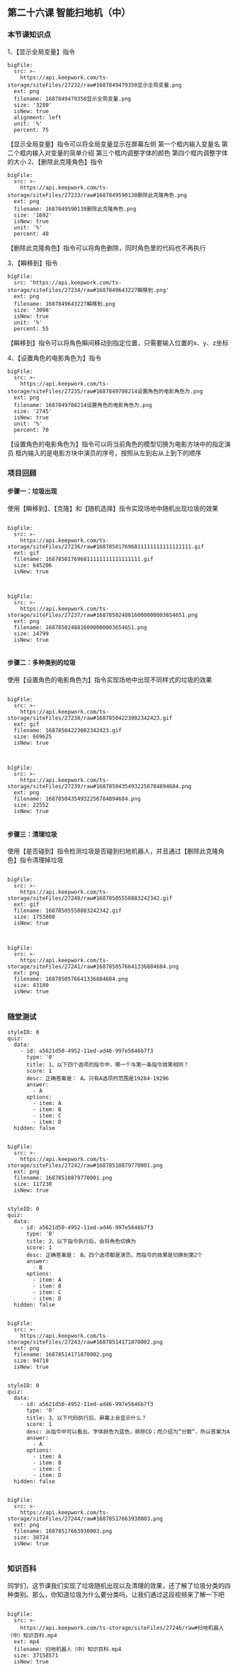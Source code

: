 

## 第二十六课 智能扫地机（中）
### 本节课知识点

1、【显示全局变量】指令


 
```@BigFile
bigFile:
  src: >-
    https://api.keepwork.com/ts-storage/siteFiles/27232/raw#1687849479350显示全局变量.png
  ext: png
  filename: 1687849479350显示全局变量.png
  size: '3280'
  isNew: true
  alignment: left
  unit: '%'
  percent: 75

```

 
 
 
 


【显示全局变量】指令可以将全局变量显示在屏幕左侧
第一个框内输入变量名
第二个框内输入对变量的简单介绍
第三个框内调整字体的颜色
第四个框内调整字体的大小
2、【删除此克隆角色】指令
 
 
 
 
```@BigFile
bigFile:
  src: >-
    https://api.keepwork.com/ts-storage/siteFiles/27233/raw#1687849590138删除此克隆角色.png
  ext: png
  filename: 1687849590138删除此克隆角色.png
  size: '1692'
  isNew: true
  unit: '%'
  percent: 40

```

 
 
 

【删除此克隆角色】指令可以将角色删除，同时角色里的代码也不再执行


3、【瞬移到】指令
 
 
 
 

```@BigFile
bigFile:
  src: 'https://api.keepwork.com/ts-storage/siteFiles/27234/raw#1687849643227瞬移到.png'
  ext: png
  filename: 1687849643227瞬移到.png
  size: '3098'
  isNew: true
  unit: '%'
  percent: 55

```


 

【瞬移到】指令可以将角色瞬间移动到指定位置，只需要输入位置的x、y、z坐标



4、【设置角色的电影角色为】指令 
 

```@BigFile
bigFile:
  src: >-
    https://api.keepwork.com/ts-storage/siteFiles/27235/raw#1687849708214设置角色的电影角色为.png
  ext: png
  filename: 1687849708214设置角色的电影角色为.png
  size: '2745'
  isNew: true
  unit: '%'
  percent: 70

```

 
 

【设置角色的电影角色为】指令可以将当前角色的模型切换为电影方块中的指定演员
框内输入的是电影方块中演员的序号，按照从左到右从上到下的顺序
 

### 项目回顾
 
 
 

#### 步骤一：垃圾出现
使用【瞬移到】、【克隆】和【随机选择】指令实现场地中随机出现垃圾的效果
 
 
```@BigFile

bigFile:
  src: >-
    https://api.keepwork.com/ts-storage/siteFiles/27236/raw#168785017696811111111111111111.gif
  ext: gif
  filename: 168785017696811111111111111111.gif
  size: 645206
  isNew: true
          
```
```@BigFile

bigFile:
  src: >-
    https://api.keepwork.com/ts-storage/siteFiles/27237/raw#1687850248816000000003654651.png
  ext: png
  filename: 1687850248816000000003654651.png
  size: 14799
  isNew: true
          
```



 


#### 步骤二：多种类别的垃圾
使用【设置角色的电影角色为】指令实现场地中出现不同样式的垃圾的效果
 
 


```@BigFile

bigFile:
  src: >-
    https://api.keepwork.com/ts-storage/siteFiles/27238/raw#16878504223082342423.gif
  ext: gif
  filename: 16878504223082342423.gif
  size: 669625
  isNew: true
          
```
```@BigFile

bigFile:
  src: >-
    https://api.keepwork.com/ts-storage/siteFiles/27239/raw#16878504354932256784894684.png
  ext: png
  filename: 16878504354932256784894684.png
  size: 22552
  isNew: true
          
```



 
 
 
 
 
 

#### 步骤三：清理垃圾

 使用【是否碰到】指令检测垃圾是否碰到扫地机器人，并且通过【删除此克隆角色】指令清理掉垃圾
 
 
 
```@BigFile

bigFile:
  src: >-
    https://api.keepwork.com/ts-storage/siteFiles/27240/raw#16878505550883242342.gif
  ext: gif
  filename: 16878505550883242342.gif
  size: 1753808
  isNew: true
          
```
```@BigFile

bigFile:
  src: >-
    https://api.keepwork.com/ts-storage/siteFiles/27241/raw#1687850576641336884684.png
  ext: png
  filename: 1687850576641336884684.png
  size: 43180
  isNew: true
          
```

 
 
 
 



### 随堂测试


```@Quiz
styleID: 0
quiz:
  data:
    - id: a5621d50-4952-11ed-ad46-997e5646b7f3
      type: '0'
      title: 1、以下四个选项的指令中，哪一个与第一条指令效果相同？
      score: 1
      desc: 正确答案是： A。只有A选项的范围是19284-19296
      answer:
        - A
      options:
        - item: A
        - item: B
        - item: C
        - item: D
  hidden: false

```


```@BigFile

bigFile:
  src: >-
    https://api.keepwork.com/ts-storage/siteFiles/27242/raw#16878510879770001.png
  ext: png
  filename: 16878510879770001.png
  size: 117230
  isNew: true
          
```


```@Quiz
styleID: 0
quiz:
  data:
    - id: a5621d50-4952-11ed-ad46-997e5646b7f3
      type: '0'
      title: 2、以下指令执行后，会将角色切换为
      score: 1
      desc: 正确答案是： B。四个选项都是演员，而指令的效果是切换到第2个
      answer:
        - B
      options:
        - item: A
        - item: B
        - item: C
        - item: D
  hidden: false

```


```@BigFile

bigFile:
  src: >-
    https://api.keepwork.com/ts-storage/siteFiles/27243/raw#16878514171870002.png
  ext: png
  filename: 16878514171870002.png
  size: 94718
  isNew: true
          
```




```@Quiz
styleID: 0
quiz:
  data:
    - id: a5621d50-4952-11ed-ad46-997e5646b7f3
      type: '0'
      title: 3、以下代码执行后，屏幕上会显示什么？
      score: 1
      desc: 从指令中可以看出，字体颜色为蓝色，排除CD；而介绍为“分数”，所以答案为A
      answer:
        - A
      options:
        - item: A
        - item: B
        - item: C
        - item: D
  hidden: false

```

```@BigFile

bigFile:
  src: >-
    https://api.keepwork.com/ts-storage/siteFiles/27244/raw#16878517663930003.png
  ext: png
  filename: 16878517663930003.png
  size: 38724
  isNew: true
          
```

 

### 知识百科
 
同学们，这节课我们实现了垃圾随机出现以及清理的效果，还了解了垃圾分类的四种类别。那么，你知道垃圾为什么要分类吗，让我们通过这段视频来了解一下吧

```@BigFile

bigFile:
  src: >-
    https://api.keepwork.com/ts-storage/siteFiles/27246/raw#扫地机器人（中）知识百科.mp4
  ext: mp4
  filename: 扫地机器人（中）知识百科.mp4
  size: 37158571
  isNew: true
          
```